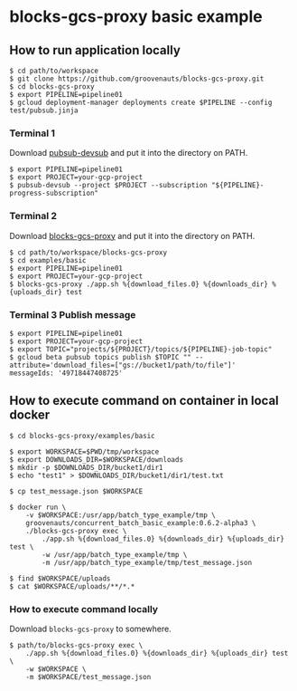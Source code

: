 # blocks-gcs-proxy basic example

## How to run application locally

```
$ cd path/to/workspace
$ git clone https://github.com/groovenauts/blocks-gcs-proxy.git
$ cd blocks-gcs-proxy
$ export PIPELINE=pipeline01
$ gcloud deployment-manager deployments create $PIPELINE --config test/pubsub.jinja
```

### Terminal 1

Download [pubsub-devsub](https://github.com/akm/pubsub-devsub/releases) and put it into the directory on PATH.

```
$ export PIPELINE=pipeline01
$ export PROJECT=your-gcp-project
$ pubsub-devsub --project $PROJECT --subscription "${PIPELINE}-progress-subscription"
```

### Terminal 2

Download [blocks-gcs-proxy](https://github.com/groovenauts/blocks-gcs-proxy/releases) and put it into the directory on PATH.

```
$ cd path/to/workspace/blocks-gcs-proxy
$ cd examples/basic
$ export PIPELINE=pipeline01
$ export PROJECT=your-gcp-project
$ blocks-gcs-proxy ./app.sh %{download_files.0} %{downloads_dir} %{uploads_dir} test
```

### Terminal 3 Publish message

```
$ export PIPELINE=pipeline01
$ export PROJECT=your-gcp-project
$ export TOPIC="projects/${PROJECT}/topics/${PIPELINE}-job-topic"
$ gcloud beta pubsub topics publish $TOPIC "" --attribute='download_files=["gs://bucket1/path/to/file"]'
messageIds: '49718447408725'
```


## How to execute command on container in local docker

```
$ cd blocks-gcs-proxy/examples/basic

$ export WORKSPACE=$PWD/tmp/workspace
$ export DOWNLOADS_DIR=$WORKSPACE/downloads
$ mkdir -p $DOWNLOADS_DIR/bucket1/dir1
$ echo "test1" > $DOWNLOADS_DIR/bucket1/dir1/test.txt

$ cp test_message.json $WORKSPACE

$ docker run \
    -v $WORKSPACE:/usr/app/batch_type_example/tmp \
    groovenauts/concurrent_batch_basic_example:0.6.2-alpha3 \
    ./blocks-gcs-proxy exec \
        ./app.sh %{download_files.0} %{downloads_dir} %{uploads_dir} test \
        -w /usr/app/batch_type_example/tmp \
        -m /usr/app/batch_type_example/tmp/test_message.json

$ find $WORKSPACE/uploads
$ cat $WORKSPACE/uploads/**/*.*
```

### How to execute command locally

Download `blocks-gcs-proxy` to somewhere.

```
$ path/to/blocks-gcs-proxy exec \
    ./app.sh %{download_files.0} %{downloads_dir} %{uploads_dir} test \
    -w $WORKSPACE \
    -m $WORKSPACE/test_message.json
```
